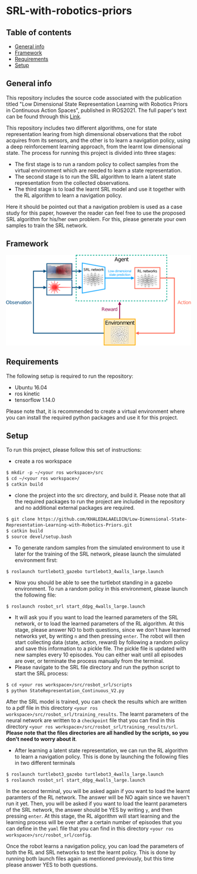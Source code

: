 # SRL-with-robotics-priors
## Table of contents
* [General info](#general-info)
* [Framework](#framework)
* [Requirements](#requirements)
* [Setup](#setup)

## General info
This repository includes the source code associated with the publication titled "Low Dimensional State Representation Learning with Robotics Priors in Continuous Action Spaces", published in IROS2021. The full paper's text can be found through this [Link](https://ieeexplore.ieee.org/abstract/document/9635936).

This repository includes two different algorithms, one for state representation learing from high dimensional observations that the robot acquires from its sensors, and the other is to learn a navigation policy, using a deep reinforcement learning approach, from the learnt low dimensional state. The process for running this project is divided into three stages:
* The first stage is to run a random policy to collect samples from the virtual environment which are needed to learn a state representation.
* The second stage is to run the SRL algorithm to learn a latent state representation from the collected observations.
* The third stage is to load the learnt SRL model and use it together with the RL algorithm to learn a navigation policy.

Here it should be pointed out that a navigation problem is used as a case study for this paper, however the reader can feel free to use the proposed SRL algorithm for his/her own problem. For this, please generate your own samples to train the SRL network.

## Framework
![alt text](imgs/framework.png)

## Requirements
The following setup is required to run the repository:
* Ubuntu 16.04
* ros kinetic
* tensorflow 1.14.0

Please note that, it is recommended to create a virtual environment where you can install the required python packages and use it for this project.
	
## Setup
To run this project, please follow this set of instructions:
* create a ros workspace
```
$ mkdir -p ~/<your ros workspace>/src
$ cd ~/<your ros workspace>/
$ catkin build
```
* clone the project into the src directory, and build it. Please note that all the required packages to run the project are included in the repository and no additional external packages are required.
```
$ git clone https://github.com/KHALEDALAAELDIN/Low-Dimensional-State-Representation-Learning-with-Robotics-Priors.git
$ catkin build
$ source devel/setup.bash
```
* To generate random samples from the simulated environment to use it later for the training of the SRL network, please launch the simulated environment first:
```
$ roslaunch turtlebot3_gazebo turtlebot3_4walls_large.launch 
```
* Now you should be able to see the turtlebot standing in a gazebo environment. To run a random policy in this environment, please launch the following file:
```
$ roslaunch rosbot_srl start_ddpg_4walls_large.launch 
```
* It will ask you if you want to load the learned parameters of the SRL network, or to load the learned parameters of the RL algorithm. At this stage, please answer NO to both questions, since we don't have learned networks yet, by writing `n` and then pressing `enter`. The robot will then start collecting data (state, action, reward) by following a random policy and save this information to a pickle file. The pickle file is updated with new samples every 10 episodes. You can either wait until all episodes are over, or terminate the process manually from the terminal.
* Please navigate to the SRL file directory and run the python script to start the SRL process:
```
$ cd <your ros workspace>/src/rosbot_srl/scripts
$ python StateRepresentation_Continuous_V2.py
```
After the SRL model is trained, you can check the results which are written to a pdf file in this directory `<your ros workspace>/src/rosbot_srl/training_results`. The learnt parameters of the neural network are written to a `checkpoint` file that you can find in this directory `<your ros workspace>/src/rosbot_srl/training_results/srl`.
**Please note that the files directories are all handled by the scripts, so you don't need to worry about it**.
* After learning a latent state representation, we can run the RL algorithm to learn a navigation policy. This is done by launching the following files in two different terminals
```
$ roslaunch turtlebot3_gazebo turtlebot3_4walls_large.launch
$ roslaunch rosbot_srl start_ddpg_4walls_large.launch
```
In the second terminal, you will be asked again if you want to load the learnt paramters of the RL network. The answer will be NO again since we haven't run it yet. Then, you will be asked if you want to load the learnt parameters of the SRL network, the answer should be YES by writing `y`, and then pressing `enter`. At this stage, the RL algorithm will start learning and the learning process will be over after a certain number of episodes that you can define in the `yaml` file that you can find in this directory `<your ros workspace>/src/rosbot_srl/config`.

Once the robot learns a navigation policy, you can load the parameters of both the RL and SRL networks to test the learnt policy. This is done by running both launch files again as mentioned previously, but this time please answer YES to both questions.
